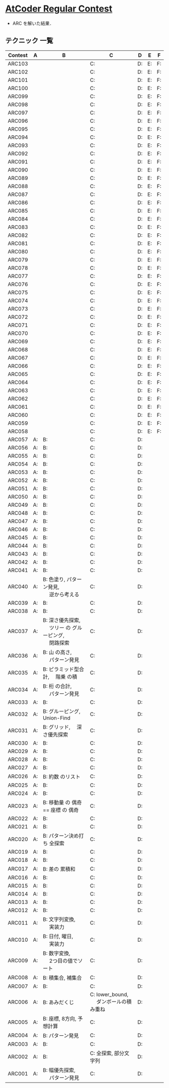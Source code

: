 # [AtCoder Regular Contest](https://kenkoooo.com/atcoder/#/table/solareenlo)
- ARC を解いた結果．

## テクニック 一覧

| Contest | A  | B                                                             | C                                          | D  | E  | F  |
|---------|----|---------------------------------------------------------------|--------------------------------------------|----|----|----|
| ARC103  |    |                                                               | C:                                         | D: | E: | F: |
| ARC102  |    |                                                               | C:                                         | D: | E: | F: |
| ARC101  |    |                                                               | C:                                         | D: | E: | F: |
| ARC100  |    |                                                               | C:                                         | D: | E: | F: |
| ARC099  |    |                                                               | C:                                         | D: | E: | F: |
| ARC098  |    |                                                               | C:                                         | D: | E: | F: |
| ARC097  |    |                                                               | C:                                         | D: | E: | F: |
| ARC096  |    |                                                               | C:                                         | D: | E: | F: |
| ARC095  |    |                                                               | C:                                         | D: | E: | F: |
| ARC094  |    |                                                               | C:                                         | D: | E: | F: |
| ARC093  |    |                                                               | C:                                         | D: | E: | F: |
| ARC092  |    |                                                               | C:                                         | D: | E: | F: |
| ARC091  |    |                                                               | C:                                         | D: | E: | F: |
| ARC090  |    |                                                               | C:                                         | D: | E: | F: |
| ARC089  |    |                                                               | C:                                         | D: | E: | F: |
| ARC088  |    |                                                               | C:                                         | D: | E: | F: |
| ARC087  |    |                                                               | C:                                         | D: | E: | F: |
| ARC086  |    |                                                               | C:                                         | D: | E: | F: |
| ARC085  |    |                                                               | C:                                         | D: | E: | F: |
| ARC084  |    |                                                               | C:                                         | D: | E: | F: |
| ARC083  |    |                                                               | C:                                         | D: | E: | F: |
| ARC082  |    |                                                               | C:                                         | D: | E: | F: |
| ARC081  |    |                                                               | C:                                         | D: | E: | F: |
| ARC080  |    |                                                               | C:                                         | D: | E: | F: |
| ARC079  |    |                                                               | C:                                         | D: | E: | F: |
| ARC078  |    |                                                               | C:                                         | D: | E: | F: |
| ARC077  |    |                                                               | C:                                         | D: | E: | F: |
| ARC076  |    |                                                               | C:                                         | D: | E: | F: |
| ARC075  |    |                                                               | C:                                         | D: | E: | F: |
| ARC074  |    |                                                               | C:                                         | D: | E: | F: |
| ARC073  |    |                                                               | C:                                         | D: | E: | F: |
| ARC072  |    |                                                               | C:                                         | D: | E: | F: |
| ARC071  |    |                                                               | C:                                         | D: | E: | F: |
| ARC070  |    |                                                               | C:                                         | D: | E: | F: |
| ARC069  |    |                                                               | C:                                         | D: | E: | F: |
| ARC068  |    |                                                               | C:                                         | D: | E: | F: |
| ARC067  |    |                                                               | C:                                         | D: | E: | F: |
| ARC066  |    |                                                               | C:                                         | D: | E: | F: |
| ARC065  |    |                                                               | C:                                         | D: | E: | F: |
| ARC064  |    |                                                               | C:                                         | D: | E: | F: |
| ARC063  |    |                                                               | C:                                         | D: | E: | F: |
| ARC062  |    |                                                               | C:                                         | D: | E: | F: |
| ARC061  |    |                                                               | C:                                         | D: | E: | F: |
| ARC060  |    |                                                               | C:                                         | D: | E: | F: |
| ARC059  |    |                                                               | C:                                         | D: | E: | F: |
| ARC058  |    |                                                               | C:                                         | D: | E: | F: |
| ARC057  | A: | B:                                                            | C:                                         | D: |    |    |
| ARC056  | A: | B:                                                            | C:                                         | D: |    |    |
| ARC055  | A: | B:                                                            | C:                                         | D: |    |    |
| ARC054  | A: | B:                                                            | C:                                         | D: |    |    |
| ARC053  | A: | B:                                                            | C:                                         | D: |    |    |
| ARC052  | A: | B:                                                            | C:                                         | D: |    |    |
| ARC051  | A: | B:                                                            | C:                                         | D: |    |    |
| ARC050  | A: | B:                                                            | C:                                         | D: |    |    |
| ARC049  | A: | B:                                                            | C:                                         | D: |    |    |
| ARC048  | A: | B:                                                            | C:                                         | D: |    |    |
| ARC047  | A: | B:                                                            | C:                                         | D: |    |    |
| ARC046  | A: | B:                                                            | C:                                         | D: |    |    |
| ARC045  | A: | B:                                                            | C:                                         | D: |    |    |
| ARC044  | A: | B:                                                            | C:                                         | D: |    |    |
| ARC043  | A: | B:                                                            | C:                                         | D: |    |    |
| ARC042  | A: | B:                                                            | C:                                         | D: |    |    |
| ARC041  | A: | B:                                                            | C:                                         | D: |    |    |
| ARC040  | A: | B: 色塗り, パターン発見,<br>　 逆から考える                   | C:                                         | D: |    |    |
| ARC039  | A: | B:                                                            | C:                                         | D: |    |    |
| ARC038  | A: | B:                                                            | C:                                         | D: |    |    |
| ARC037  | A: | B: 深さ優先探索,<br>　 ツリー の グルーピング,<br>　 閉路探索 | C:                                         | D: |    |    |
| ARC036  | A: | B: 山 の高さ,<br>　 パターン発見                              | C:                                         | D: |    |    |
| ARC035  | A: | B: ピラミッド型合計,　 階乗 の積                              | C:                                         | D: |    |    |
| ARC034  | A: | B: 桁 の合計,<br>　 パターン発見                              | C:                                         | D: |    |    |
| ARC033  | A: | B:                                                            | C:                                         | D: |    |    |
| ARC032  | A: | B: グルーピング,　 Union-Find                                 | C:                                         | D: |    |    |
| ARC031  | A: | B: グリッド,　 深さ優先探索                                   | C:                                         | D: |    |    |
| ARC030  | A: | B:                                                            | C:                                         | D: |    |    |
| ARC029  | A: | B:                                                            | C:                                         | D: |    |    |
| ARC028  | A: | B:                                                            | C:                                         | D: |    |    |
| ARC027  | A: | B:                                                            | C:                                         | D: |    |    |
| ARC026  | A: | B: 約数 のリスト                                              | C:                                         | D: |    |    |
| ARC025  | A: | B:                                                            | C:                                         | D: |    |    |
| ARC024  | A: | B:                                                            | C:                                         | D: |    |    |
| ARC023  | A: | B: 移動量 の 偶奇 == 座標 の 偶奇                             | C:                                         | D: |    |    |
| ARC022  | A: | B:                                                            | C:                                         | D: |    |    |
| ARC021  | A: | B:                                                            | C:                                         | D: |    |    |
| ARC020  | A: | B: パターン決め打ち 全探索                                    | C:                                         | D: |    |    |
| ARC019  | A: | B:                                                            | C:                                         | D: |    |    |
| ARC018  | A: | B:                                                            | C:                                         | D: |    |    |
| ARC017  | A: | B: 差の 累積和                                                | C:                                         | D: |    |    |
| ARC016  | A: | B:                                                            | C:                                         | D: |    |    |
| ARC015  | A: | B:                                                            | C:                                         | D: |    |    |
| ARC014  | A: | B:                                                            | C:                                         | D: |    |    |
| ARC013  | A: | B:                                                            | C:                                         | D: |    |    |
| ARC012  | A: | B:                                                            | C:                                         | D: |    |    |
| ARC011  | A: | B: 文字列変換,<br>　 実装力                                   | C:                                         | D: |    |    |
| ARC010  | A: | B: 日付, 曜日,<br>　 実装力                                   | C:                                         | D: |    |    |
| ARC009  | A: | B: 数字変換,<br>　 2つ目の値でソート                          | C:                                         | D: |    |    |
| ARC008  | A: | B: 積集合, 補集合                                             | C:                                         | D: |    |    |
| ARC007  | A: | B:                                                            | C:                                         | D: |    |    |
| ARC006  | A: | B: あみだくじ                                                 | C: lower_bound,<br>　 ダンボールの積み重ね | D: |    |    |
| ARC005  | A: | B: 座標, 8方向, 予想計算                                      | C:                                         | D: |    |    |
| ARC004  | A: | B: パターン発見                                               | C:                                         | D: |    |    |
| ARC003  | A: | B:                                                            | C:                                         | D: |    |    |
| ARC002  | A: | B:                                                            | C: 全探索, 部分文字列                      | D: |    |    |
| ARC001  | A: | B: 幅優先探索,<br>　 パターン発見                             | C:                                         | D: |    |    |
